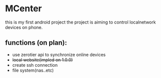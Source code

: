# MCenter
this is my first android project
the project is aiming to control localnetwork devices on phone. 

## functions (on plan):
+ use zerotier api to synchronize online devices
+ ~~local website(impled on 1.0.0)~~
+ create ssh connection
+ file system(nas..etc)
  
